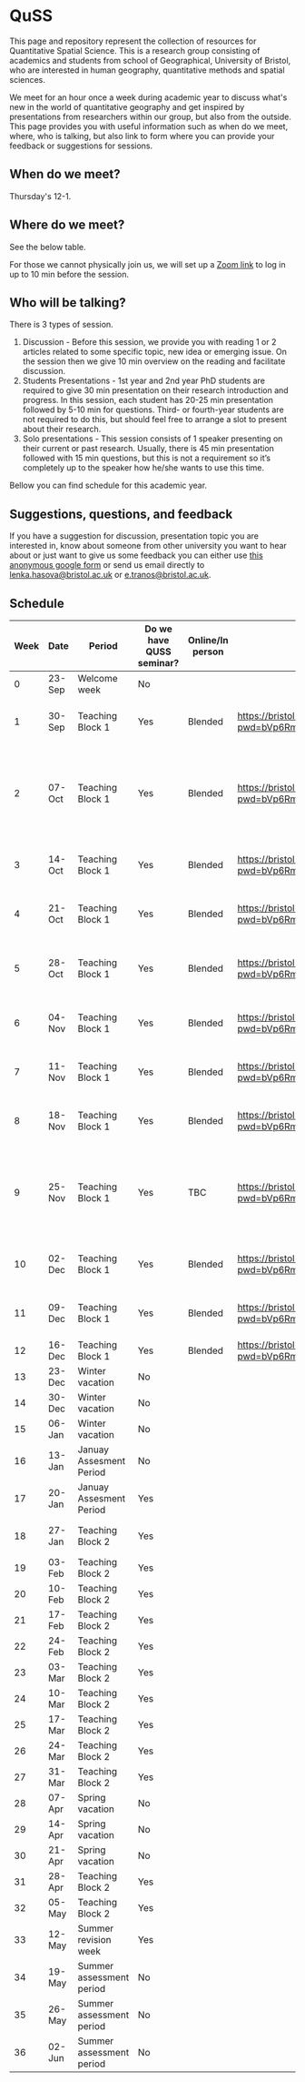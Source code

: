 # QuSS

This page and repository represent the collection of resources for Quantitative Spatial Science. This is a research group consisting of academics and students from school of Geographical, University of Bristol, who are interested in human geography, quantitative methods and spatial sciences.

We meet for an hour once a week during academic year to discuss what's new in the world of quantitative geography and get inspired by presentations from researchers within our group, but also from the outside. This page provides you with useful information such as when do we meet, where, who is talking, but also link to form where you can provide your feedback or suggestions for sessions.

## When do we meet?
Thursday's 12-1. 

## Where do we meet?
See the below table. 

For those we cannot physically join us, we will set up a [Zoom link](https://bristol-ac-uk.zoom.us/j/97858763043?pwd=bVp6RmRTN1J0UE00M1NLcGpLWkFFQT09
) to log in up to 10 min before the session.

## Who will be talking?

There is 3 types of session.

1. Discussion - Before this session, we provide you with reading 1 or 2 articles related to some specific topic, new idea or emerging issue. On the session then we give 10 min overview on the reading and facilitate discussion.
2. Students Presentations - 1st year and 2nd year PhD students are required to give 30 min presentation on their research introduction and progress. In this session, each student has 20-25 min presentation followed by 5-10 min for questions. Third- or fourth-year students are not required to do this, but should feel free to arrange a slot to present about their research.
3. Solo presentations - This session consists of 1 speaker presenting on their current or past research. Usually, there is 45 min presentation followed with 15 min questions, but this is not a requirement so it’s completely up to the speaker how he/she wants to use this time.

Bellow you can find schedule for this academic year.

## Suggestions, questions, and feedback

If you have a suggestion for discussion, presentation topic you are interested in, know about someone from other university you want to hear about or just want to give us some feedback you can either use [this anonymous google form](https://forms.gle/kSDZTf6AUpANTF9U9) or send us email directly to lenka.hasova@bristol.ac.uk or e.tranos@bristol.ac.uk.


## Schedule

| Week | Date   | Period                     | Do we have QUSS   seminar? | Online/In person | Link to zoom                                                                     | Room                         | Content                                                                                                                 | QUSS Beers  |
|------|--------|----------------------------|----------------------------|------------------|----------------------------------------------------------------------------------|------------------------------|-------------------------------------------------------------------------------------------------------------------------|-------------|
| 0    | 23-Sep | Welcome   week             | No                         |                  |                                                                                  |                              | -                                                                                                                       |             |
| 1    | 30-Sep | Teaching   Block 1         | Yes                        | Blended          | https://bristol-ac-uk.zoom.us/j/97858763043?pwd=bVp6RmRTN1J0UE00M1NLcGpLWkFFQT09 | Hepple                       | Reading seminar- robustness in   Quantitative research                                                                  | Yes -   5pm |
| 2    | 07-Oct | Teaching   Block 1         | Yes                        | Blended          | https://bristol-ac-uk.zoom.us/j/97858763043?pwd=bVp6RmRTN1J0UE00M1NLcGpLWkFFQT10 | Wills Memorial Building 3.23 | Emmanouil Tranos: Using the web to   predict regional trade flows: material and immaterial regional   interdependencies |             |
| 3    | 14-Oct | Teaching   Block 1         | Yes                        | Blended          | https://bristol-ac-uk.zoom.us/j/97858763043?pwd=bVp6RmRTN1J0UE00M1NLcGpLWkFFQT11 | Wills Memorial Building 3.23 | Levi Wolf: Consistent urban areas for   global urban polimetrics                                                        |             |
| 4    | 21-Oct | Teaching   Block 1         | Yes                        | Blended          | https://bristol-ac-uk.zoom.us/j/97858763043?pwd=bVp6RmRTN1J0UE00M1NLcGpLWkFFQT12 | Wills Memorial Building 3.23 |                                                                                                                         |             |
| 5    | 28-Oct | Teaching   Block 1         | Yes                        | Blended          | https://bristol-ac-uk.zoom.us/j/97858763043?pwd=bVp6RmRTN1J0UE00M1NLcGpLWkFFQT13 | Wills Memorial Building 3.23 | Introductory presentation - Mark &   progress presentation - Tom Cantellow                                              |             |
| 6    | 04-Nov | Teaching   Block 1         | Yes                        | Blended          | https://bristol-ac-uk.zoom.us/j/97858763043?pwd=bVp6RmRTN1J0UE00M1NLcGpLWkFFQT14 | Wills Memorial Building 3.23 | Mary Abed Al Ahad                                                                                                       |             |
| 7    | 11-Nov | Teaching   Block 1         | Yes                        | Blended          | https://bristol-ac-uk.zoom.us/j/97858763043?pwd=bVp6RmRTN1J0UE00M1NLcGpLWkFFQT15 | Wills Memorial Building 3.23 | Introductory presentations - Tao &   Ekaterina                                                                          |             |
| 8    | 18-Nov | Teaching   Block 1         | Yes                        | Blended          | https://bristol-ac-uk.zoom.us/j/97858763043?pwd=bVp6RmRTN1J0UE00M1NLcGpLWkFFQT16 | Wills Memorial Building 3.23 | Hannah Budnitz                                                                                                          |             |
| 9    | 25-Nov | Teaching   Block 1         | Yes                        | TBC              | https://bristol-ac-uk.zoom.us/j/97858763043?pwd=bVp6RmRTN1J0UE00M1NLcGpLWkFFQT17 | Wills Memorial Building 3.23 | Karyn Morrissey: Area level   Deprivation and Monthly COVID-19 cases: The impact of Government Policy in   England      |             |
| 10   | 02-Dec | Teaching   Block 1         | Yes                        | Blended          | https://bristol-ac-uk.zoom.us/j/97858763043?pwd=bVp6RmRTN1J0UE00M1NLcGpLWkFFQT18 | Wills Memorial Building 3.23 | Caitlin Robinson                                                                                                        |             |
| 11   | 09-Dec | Teaching   Block 1         | Yes                        | Blended          | https://bristol-ac-uk.zoom.us/j/97858763043?pwd=bVp6RmRTN1J0UE00M1NLcGpLWkFFQT19 | Wills Memorial Building 3.23 | Dianna Smith                                                                                                            |             |
| 12   | 16-Dec | Teaching   Block 1         | Yes                        | Blended          | https://bristol-ac-uk.zoom.us/j/97858763043?pwd=bVp6RmRTN1J0UE00M1NLcGpLWkFFQT20 | SR2                          |                                                                                                                         |             |
| 13   | 23-Dec | Winter   vacation          | No                         |                  |                                                                                  |                              | -                                                                                                                       |             |
| 14   | 30-Dec | Winter   vacation          | No                         |                  |                                                                                  |                              | -                                                                                                                       |             |
| 15   | 06-Jan | Winter   vacation          | No                         |                  |                                                                                  |                              | -                                                                                                                       |             |
| 16   | 13-Jan | Januay   Assesment Period  | No                         |                  |                                                                                  |                              | -                                                                                                                       |             |
| 17   | 20-Jan | Januay   Assesment Period  | Yes                        |                  |                                                                                  |                              |                                                                                                                         |             |
| 18   | 27-Jan | Teaching   Block 2         | Yes                        |                  |                                                                                  |                              |  Rui Sun - Progress   presentations TBC                                                                |             |
| 19   | 03-Feb | Teaching   Block 2         | Yes                        |                  |                                                                                  |                              |                                                                                                                         |             |
| 20   | 10-Feb | Teaching   Block 2         | Yes                        |                  |                                                                                  |                              |                                                                                                                         |             |
| 21   | 17-Feb | Teaching   Block 2         | Yes                        |                  |                                                                                  |                              |                                                                                                                         |             |
| 22   | 24-Feb | Teaching   Block 2         | Yes                        |                  |                                                                                  |                              |                                                                                                                         |             |
| 23   | 03-Mar | Teaching   Block 2         | Yes                        |                  |                                                                                  |                              |                                                                                                                         |             |
| 24   | 10-Mar | Teaching   Block 2         | Yes                        |                  |                                                                                  |                              |                                                                                                                         |             |
| 25   | 17-Mar | Teaching   Block 2         | Yes                        |                  |                                                                                  |                              |                                                                                                                         |             |
| 26   | 24-Mar | Teaching   Block 2         | Yes                        |                  |                                                                                  |                              |                                                                                                                         |             |
| 27   | 31-Mar | Teaching   Block 2         | Yes                        |                  |                                                                                  |                              |                                                                                                                         |             |
| 28   | 07-Apr | Spring   vacation          | No                         |                  |                                                                                  |                              | -                                                                                                                       |             |
| 29   | 14-Apr | Spring   vacation          | No                         |                  |                                                                                  |                              | -                                                                                                                       |             |
| 30   | 21-Apr | Spring   vacation          | No                         |                  |                                                                                  |                              | -                                                                                                                       |             |
| 31   | 28-Apr | Teaching   Block 2         | Yes                        |                  |                                                                                  |                              |                                                                                                                         |             |
| 32   | 05-May | Teaching   Block 2         | Yes                        |                  |                                                                                  |                              |                                                                                                                         |             |
| 33   | 12-May | Summer   revision week     | Yes                        |                  |                                                                                  |                              |                                                                                                                         |             |
| 34   | 19-May | Summer   assessment period | No                         |                  |                                                                                  |                              | -                                                                                                                       |             |
| 35   | 26-May | Summer   assessment period | No                         |                  |                                                                                  |                              | -                                                                                                                       |             |
| 36   | 02-Jun | Summer   assessment period | No                         |                  |                                                                                  |                              | -                                                                                                                       |             |